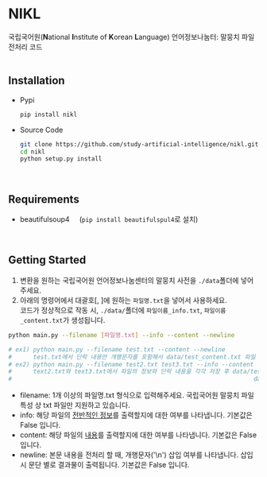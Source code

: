 # NIKL
국립국어원(**N**ational **I**nstitute of **K**orean **L**anguage) 언어정보나눔터: 말뭉치 파일 전처리 코드
<br><br>

## Installation
* Pypi
  ```bash
  pip install nikl
  ```
* Source Code
  ```bash
  git clone https://github.com/study-artificial-intelligence/nikl.git
  cd nikl
  python setup.py install
  ```
<br>

## Requirements
* beautifulsoup4 &nbsp;&nbsp;&nbsp; (```pip install beautifulspul4```로 설치)
<br>

## Getting Started
1. 변환을 원하는 국립국어원 언어정보나눔센터의 말뭉치 사전을 ```./data```폴더에 넣어주세요.
2. 아래의 명령어에서 대괄호[, ]에 원하는 ```파일명.txt```을 넣어서 사용하세요.<br>
코드가 정상적으로 작동 시, ```./data/```폴더에 ```파일이름_info.txt```, ```파일이름_content.txt```가 생성됩니다.
```bash
python main.py --filename [파일명.txt] --info --content --newline

# ex1) python main.py --filename test.txt --content --newline
#      test.txt에서 단락 내용만 개행문자를 포함해서 data/test_content.txt 파일 생성
# ex2) python main.py --filename test2.txt test3.txt --info --content
#      text2.txt와 text3.txt에서 파일의 정보와 단락 내용을 각각 저장 후 data/test2_info.txt, test2_content.txt 
#                                                                    data/test3_info.txt, test3_content.txt 파일 생성
```
* filename: 1개 이상의 파일명.txt 형식으로 입력해주세요. 국립국어원 말뭉치 파일 특성 상 txt 파일만 지원하고 있습니다.
* info: 해당 파일의 [전반적인 정보](https://github.com/study-artificial-intelligence/nikl/blob/master/docs/info%20structure.md)를 출력할지에 대한 여부를 나타냅니다. 기본값은 False 입니다.
* content: 해당 파일의 [내용](https://github.com/study-artificial-intelligence/nikl/blob/master/docs/content%20structure.md)를 출력할지에 대한 여부를 나타냅니다. 기본값은 False 입니다.
* newline: 본문 내용을 전처리 할 때, 개행문자('\n') 삽입 여부를 나타냅니다. 삽입 시 문단 별로 결과물이 출력됩니다. 기본값은 False 입니다.
